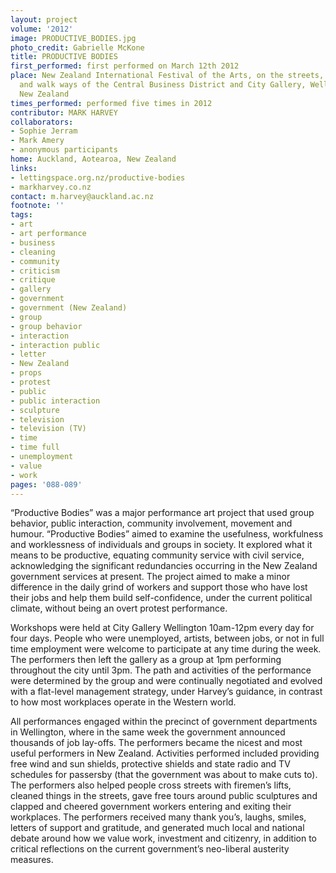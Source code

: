```yaml
---
layout: project
volume: '2012'
image: PRODUCTIVE_BODIES.jpg
photo_credit: Gabrielle McKone
title: PRODUCTIVE BODIES
first_performed: first performed on March 12th 2012
place: New Zealand International Festival of the Arts, on the streets, parks, alley
  and walk ways of the Central Business District and City Gallery, Wellington City,
  New Zealand
times_performed: performed five times in 2012
contributor: MARK HARVEY
collaborators:
- Sophie Jerram
- Mark Amery
- anonymous participants
home: Auckland, Aotearoa, New Zealand
links:
- lettingspace.org.nz/productive-bodies
- markharvey.co.nz
contact: m.harvey@auckland.ac.nz
footnote: ''
tags:
- art
- art performance
- business
- cleaning
- community
- criticism
- critique
- gallery
- government
- government (New Zealand)
- group
- group behavior
- interaction
- interaction public
- letter
- New Zealand
- props
- protest
- public
- public interaction
- sculpture
- television
- television (TV)
- time
- time full
- unemployment
- value
- work
pages: '088-089'
---
```


“Productive Bodies” was a major performance art project that used group behavior, public interaction, community involvement, movement and humour. “Productive Bodies” aimed to examine the usefulness, workfulness and worklessness of individuals and groups in society. It explored what it means to be productive, equating community service with civil service, acknowledging the significant redundancies occurring in the New Zealand government services at present. The project aimed to make a minor difference in the daily grind of workers and support those who have lost their jobs and help them build self-confidence, under the current political climate, without being an overt protest performance.

Workshops were held at City Gallery Wellington 10am-12pm every day for four days. People who were unemployed, artists, between jobs, or not in full time employment were welcome to participate at any time during the week. The performers then left the gallery as a group at 1pm performing throughout the city until 3pm. The path and activities of the performance were determined by the group and were continually negotiated and evolved with a flat-level management strategy, under Harvey’s guidance, in contrast to how most workplaces operate in the Western world.

All performances engaged within the precinct of government departments in Wellington, where in the same week the government announced thousands of job lay-offs. The performers became the nicest and most useful performers in New Zealand. Activities performed included providing free wind and sun shields, protective shields and state radio and TV schedules for passersby (that the government was about to make cuts to). The performers also helped people cross streets with firemen’s lifts, cleaned things in the streets, gave free tours around public sculptures and clapped and cheered government workers entering and exiting their workplaces. The performers received many thank you’s, laughs, smiles, letters of support and gratitude, and generated much local and national debate around how we value work, investment and citizenry, in addition to critical reflections on the current government’s neo-liberal austerity measures.
